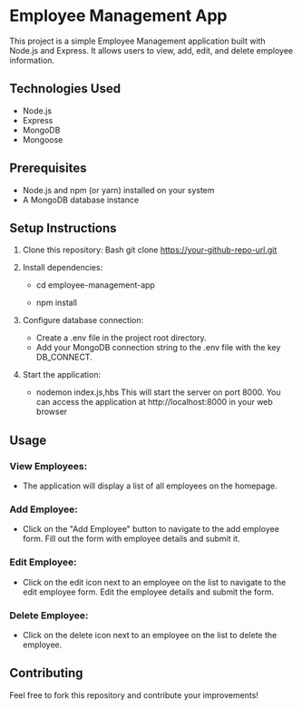 
# Employee Management App
This project is a simple Employee Management application built with Node.js and Express. It allows users to view, add, edit, and delete employee information.





## Technologies Used
- Node.js
- Express
- MongoDB
- Mongoose
## Prerequisites
- Node.js and npm (or yarn) installed on your system
- A MongoDB database instance
## Setup Instructions
1. Clone this repository:
    Bash
    git clone https://your-github-repo-url.git
2. Install dependencies:

    - cd employee-management-app

    - npm install
3. Configure database connection:
    - Create a .env file in the project root directory.
    - Add your MongoDB connection string to the .env file with the key DB_CONNECT.
4. Start the application:
    - nodemon index.js,hbs
This will start the server on port 8000. You can access the application at http://localhost:8000 in your web browser
## Usage
### View Employees:
- The application will display a list of all employees on the homepage.
### Add Employee:
- Click on the "Add Employee" button to navigate to the add employee form. Fill out the form with employee details and submit it.
### Edit Employee:
- Click on the edit icon next to an employee on the list to navigate to the edit employee form. Edit the employee details and submit the form.
### Delete Employee: 
- Click on the delete icon next to an employee on the list to delete the employee.
## Contributing
Feel free to fork this repository and contribute your improvements!